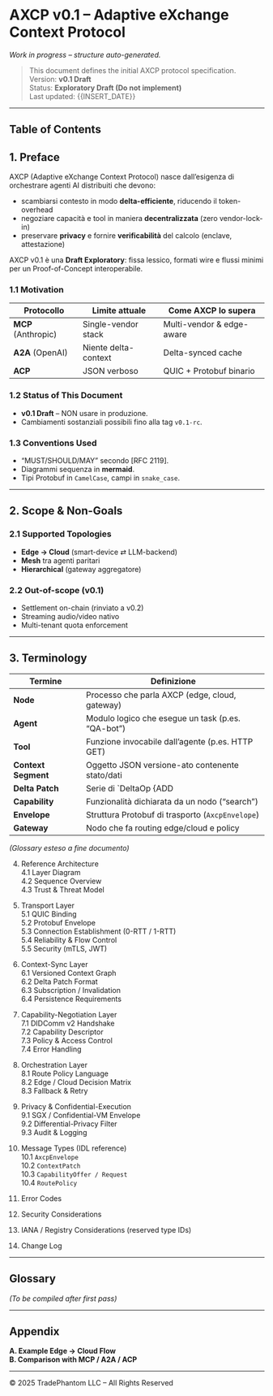 # AXCP v0.1 – Adaptive eXchange Context Protocol

_Work in progress – structure auto-generated._

> This document defines the initial AXCP protocol specification.  
> Version: **v0.1 Draft**  
> Status: **Exploratory Draft (Do not implement)**  
> Last updated: {{INSERT_DATE}}

---

## Table of Contents

## 1. Preface
AXCP (Adaptive eXchange Context Protocol) nasce dall’esigenza di orchestrare agenti AI distribuiti che devono:

* scambiarsi contesto in modo **delta-efficiente**, riducendo il token-overhead
* negoziare capacità e tool in maniera **decentralizzata** (zero vendor-lock-in)
* preservare **privacy** e fornire **verificabilità** del calcolo (enclave, attestazione)

AXCP v0.1 è una **Draft Exploratory**: fissa lessico, formati wire e flussi minimi per un Proof-of-Concept interoperabile.

### 1.1 Motivation
Protocollo | Limite attuale | Come AXCP lo supera
-----------|----------------|---------------------
**MCP** (Anthropic) | Single-vendor stack | Multi-vendor & edge-aware  
**A2A** (OpenAI) | Niente delta-context | Delta-synced cache  
**ACP** | JSON verboso | QUIC + Protobuf binario  

### 1.2 Status of This Document
* **v0.1 Draft** – NON usare in produzione.  
* Cambiamenti sostanziali possibili fino alla tag `v0.1-rc`.

### 1.3 Conventions Used
* “MUST/SHOULD/MAY” secondo [RFC 2119].  
* Diagrammi sequenza in **mermaid**.  
* Tipi Protobuf in `CamelCase`, campi in `snake_case`.

---

## 2. Scope & Non-Goals
### 2.1 Supported Topologies
* **Edge → Cloud** (smart-device ⇄ LLM-backend)  
* **Mesh** tra agenti paritari  
* **Hierarchical** (gateway aggregatore)

### 2.2 Out-of-scope (v0.1)
* Settlement on-chain (rinviato a v0.2)  
* Streaming audio/video nativo  
* Multi-tenant quota enforcement

---

## 3. Terminology
Termine | Definizione
------- | -----------
**Node** | Processo che parla AXCP (edge, cloud, gateway)  
**Agent** | Modulo logico che esegue un task (p.es. “QA-bot”)  
**Tool** | Funzione invocabile dall’agente (p.es. HTTP GET)  
**Context Segment** | Oggetto JSON versione-ato contenente stato/dati  
**Delta Patch** | Serie di `DeltaOp {ADD | REPLACE | REMOVE}`  
**Capability** | Funzionalità dichiarata da un nodo (“search”)  
**Envelope** | Struttura Protobuf di trasporto (`AxcpEnvelope`)  
**Gateway** | Nodo che fa routing edge/cloud e policy

*(Glossary esteso a fine documento)*


4. Reference Architecture  
   4.1 Layer Diagram  
   4.2 Sequence Overview  
   4.3 Trust & Threat Model

5. Transport Layer  
   5.1 QUIC Binding  
   5.2 Protobuf Envelope  
   5.3 Connection Establishment (0-RTT / 1-RTT)  
   5.4 Reliability & Flow Control  
   5.5 Security (mTLS, JWT)

6. Context-Sync Layer  
   6.1 Versioned Context Graph  
   6.2 Delta Patch Format  
   6.3 Subscription / Invalidation  
   6.4 Persistence Requirements

7. Capability-Negotiation Layer  
   7.1 DIDComm v2 Handshake  
   7.2 Capability Descriptor  
   7.3 Policy & Access Control  
   7.4 Error Handling

8. Orchestration Layer  
   8.1 Route Policy Language  
   8.2 Edge / Cloud Decision Matrix  
   8.3 Fallback & Retry

9. Privacy & Confidential-Execution  
   9.1 SGX / Confidential-VM Envelope  
   9.2 Differential-Privacy Filter  
   9.3 Audit & Logging

10. Message Types (IDL reference)  
    10.1 `AxcpEnvelope`  
    10.2 `ContextPatch`  
    10.3 `CapabilityOffer / Request`  
    10.4 `RoutePolicy`

11. Error Codes  
12. Security Considerations  
13. IANA / Registry Considerations (reserved type IDs)  
14. Change Log  

---

## Glossary

_(To be compiled after first pass)_

---

## Appendix

**A. Example Edge → Cloud Flow**  
**B. Comparison with MCP / A2A / ACP**

---

© 2025 TradePhantom LLC – All Rights Reserved
